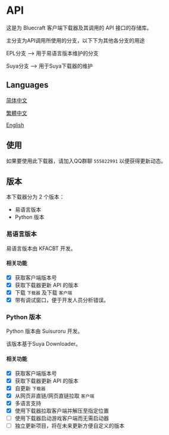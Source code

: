 # API

这是为 Bluecraft 客户端下载器及其调用的 API 接口的存储库。

主分支为API调用所使用的分支，以下下为其他各分支的用途

EPL分支 --> 用于易语言版本维护的分支

Suya分支 --> 用于Suya下载器的维护

## Languages

[简体中文](https://bluecraft-server.github.io/API/multi-languages/zh_hans)

[繁體中文](https://bluecraft-server.github.io/API/multi-languages/zh_hant)

[English](https://bluecraft-server.github.io/API/multi-languages/en_us)

## 使用

如果要使用此下载器，请加入QQ群聊 `555822991` 以便获得更新动态。

## 版本

本下载器分为 2 个版本：
 - 易语言版本
 - Python 版本

### 易语言版本

易语言版本由 KFACBT 开发。

#### 相关功能

- [x] 获取客户端版本号
- [x] 获取下载器更新 API 的版本
- [x] 下载 `下载器` 及下载 `客户端`
- [x] 带有调试窗口，便于开发人员分析错误。

### Python 版本

Python 版本由 Suisuroru 开发。

该版本基于Suya Downloader。

#### 相关功能

- [x] 获取客户端版本号
- [x] 获取下载器更新 API 的版本
- [x] 自更新 `下载器`
- [x] 从网页非直链/网页直链拉取 `客户端`
- [x] 多语言支持
- [x] 使用下载器拉取客户端并解压至指定位置
- [ ] 使用下载器启动游戏客户端而无需启动器
- [ ] 独立更新项目，将在未来更新方便自定义的版本